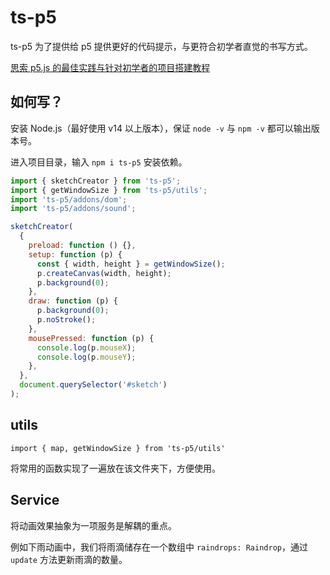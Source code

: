 # ts-p5

ts-p5 为了提供给 p5 提供更好的代码提示，与更符合初学者直觉的书写方式。

[思索 p5.js 的最佳实践与针对初学者的项目搭建教程](https://www.cnblogs.com/xhyccc/p/14157653.html)

## 如何写？

安装 Node.js（最好使用 v14 以上版本），保证 `node -v` 与 `npm -v` 都可以输出版本号。

进入项目目录，输入 `npm i ts-p5` 安装依赖。

```js
import { sketchCreator } from 'ts-p5';
import { getWindowSize } from 'ts-p5/utils';
import 'ts-p5/addons/dom';
import 'ts-p5/addons/sound';

sketchCreator(
  {
    preload: function () {},
    setup: function (p) {
      const { width, height } = getWindowSize();
      p.createCanvas(width, height);
      p.background(0);
    },
    draw: function (p) {
      p.background(0);
      p.noStroke();
    },
    mousePressed: function (p) {
      console.log(p.mouseX);
      console.log(p.mouseY);
    },
  },
  document.querySelector('#sketch')
);
```

## utils

`import { map, getWindowSize } from 'ts-p5/utils'`

将常用的函数实现了一遍放在该文件夹下，方便使用。

## Service

将动画效果抽象为一项服务是解耦的重点。

例如下雨动画中，我们将雨滴储存在一个数组中 `raindrops: Raindrop`，通过 `update` 方法更新雨滴的数量。

